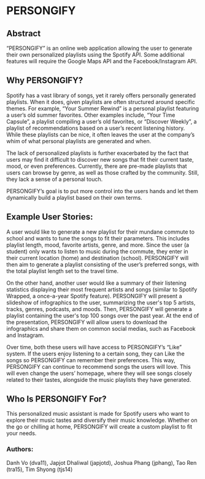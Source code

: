 # PERSONGIFY



## Abstract

“PERSONGIFY” is an online web application allowing the user to generate their own personalized playlists using the Spotify API. Some additional features will require the Google Maps API and the Facebook/Instagram API.

## Why PERSONGIFY?

Spotify has a vast library of songs, yet it rarely offers personally generated playlists. When it does, given playlists are often structured around specific themes. For example, “Your Summer Rewind” is a personal playlist featuring a user’s old summer favorites. Other examples include, “Your Time Capsule”, a playlist compiling a user’s old favorites, or “Discover Weekly”, a playlist of recommendations based on a user’s recent listening history. While these playlists can be nice, it often leaves the user at the company’s whim of what personal playlists are generated and when.

The lack of personalized playlists is further exacerbated by the fact that users may find it difficult to discover new songs that fit their current taste, mood, or even preferences. Currently, there are pre-made playlists that users can browse by genre, as well as those crafted by the community. Still, they lack a sense of a personal touch.

PERSONGIFY’s goal is to put more control into the users hands and let them dynamically build a playlist based on their own terms.

## Example User Stories:

A user would like to generate a new playlist for their mundane commute to school and wants to tune the songs to fit their parameters. This includes playlist length, mood, favorite artists, genre, and more. Since the user (a student) only wants to listen to music during the commute, they enter in their current location (home) and destination (school). PERSONGIFY will then aim to generate a playlist consisting of the user’s preferred songs, with the total playlist length set to the travel time.

On the other hand, another user would like a summary of their listening statistics displaying their most frequent artists and songs (similar to Spotify Wrapped, a once-a-year Spotify feature). PERSONGIFY will present a slideshow of infographics to the user, summarizing the user's top 5 artists, tracks, genres, podcasts, and moods. Then, PERSONGIFY will generate a playlist containing the user's top 100 songs over the past year. At the end of the presentation, PERSONGIFY will allow users to download the infographics and share them on common social medias, such as Facebook and Instagram.

Over time, both these users will have access to PERSONGIFY’s “Like” system. If the users enjoy listening to a certain song, they can Like the songs so PERSONGIFY can remember their preferences. This way, PERSONGIFY can continue to recommend songs the users will love. This will even change the users’ homepage, where they will see songs closely related to their tastes, alongside the music playlists they have generated.

## Who Is PERSONGIFY For?

This personalized music assistant is made for Spotify users who want to explore their music tastes and diversify their music knowledge. Whether on the go or chilling at home, PERSONGIFY will create a custom playlist to fit your needs.

### Authors:
Danh Vo (dva11), Japjot Dhaliwal (japjotd), Joshua Phang (jphang), Tao Ren (tra15), Tim Shyong (tjs14) 
